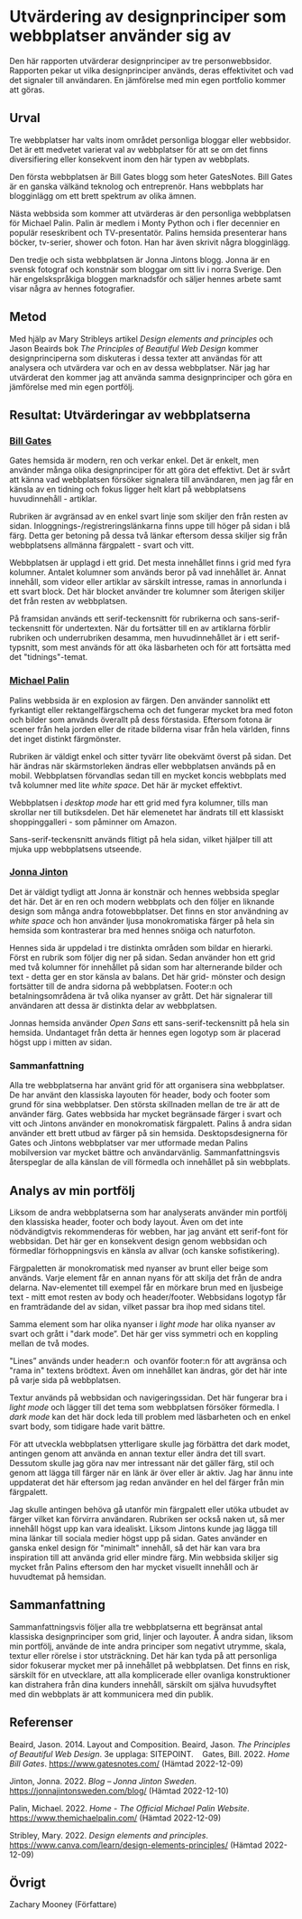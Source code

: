 Utvärdering av designprinciper som webbplatser använder sig av 
=======================

Den här rapporten utvärderar designprinciper av tre personwebbsidor. Rapporten pekar ut vilka designprinciper används, deras effektivitet och vad det signaler till användaren. En jämförelse med min egen portfolio kommer att göras.

Urval
-----------------------

Tre webbplatser har valts inom området personliga bloggar eller webbsidor. Det är ett medvetet varierat val av webbplatser för att se om det finns diversifiering eller konsekvent inom den här typen av webbplats. 

Den första webbplatsen är Bill Gates blogg som heter GatesNotes. Bill Gates är en ganska välkänd teknolog och entreprenör. Hans webbplats har blogginlägg om ett brett spektrum av olika ämnen. 

Nästa webbsida som kommer att utvärderas är den personliga webbplatsen för Michael Palin. Palin är medlem i Monty Python och i fler decennier en populär reseskribent och TV-presentatör. Palins hemsida presenterar hans böcker, tv-serier, shower och foton. Han har även skrivit några blogginlägg. 

Den tredje och sista webbplatsen är Jonna Jintons blogg. Jonna är en svensk fotograf och konstnär som bloggar om sitt liv i norra Sverige. Den här engelskspråkiga bloggen marknadsför och säljer hennes arbete samt visar några av hennes fotografier. 

Metod
-----------------------

Med hjälp av Mary Stribleys artikel *Design elements and principles* och Jason Beairds bok *The Principles of Beautiful Web Design* kommer designprinciperna som diskuteras i dessa texter att användas för att analysera och utvärdera var och en av dessa webbplatser. När jag har utvärderat den kommer jag att använda samma designprinciper och göra en jämförelse med min egen portfölj. 

Resultat: Utvärderingar av webbplatserna
-----------------------

### [Bill Gates](https://www.gatesnotes.com/) 

Gates hemsida är modern, ren och verkar enkel. Det är enkelt, men använder många olika designprinciper för att göra det effektivt. Det är svårt att känna vad webbplatsen försöker signalera till användaren, men jag får en känsla av en tidning och fokus ligger helt klart på webbplatsens huvudinnehåll - artiklar. 

Rubriken är avgränsad av en enkel svart linje som skiljer den från resten av sidan. Inloggnings-/registreringslänkarna finns uppe till höger på sidan i blå färg. Detta ger betoning på dessa två länkar eftersom dessa skiljer sig från webbplatsens allmänna färgpalett - svart och vitt. 

Webbplatsen är upplagd i ett grid. Det mesta innehållet finns i grid med fyra kolumner. Antalet kolumner som används beror på vad innehållet är. Annat innehåll, som videor eller artiklar av särskilt intresse, ramas in annorlunda i ett svart block. Det här blocket använder tre kolumner som återigen skiljer det från resten av webbplatsen. 

På framsidan används ett serif-teckensnitt för rubrikerna och sans-serif-teckensnitt för undertexten. När du fortsätter till en av artiklarna förblir rubriken och underrubriken desamma, men huvudinnehållet är i ett serif-typsnitt, som mest används för att öka läsbarheten och för att fortsätta med det "tidnings"-temat. 

### [Michael Palin](https://www.themichaelpalin.com/) 

Palins webbsida är en explosion av färgen. Den använder sannolikt ett fyrkantigt eller rektangelfärgschema och det fungerar mycket bra med foton och bilder som används överallt på dess förstasida. Eftersom fotona är scener från hela jorden eller de ritade bilderna visar från hela världen, finns det inget distinkt färgmönster. 

Rubriken är väldigt enkel och sitter tyvärr lite obekvämt överst på sidan. Det här ändras när skärmstorleken ändras eller webbplatsen används på en mobil. Webbplatsen förvandlas sedan till en mycket koncis webbplats med två kolumner med lite *white space*. Det här är mycket effektivt. 

Webbplatsen i *desktop mode* har ett grid med fyra kolumner, tills man skrollar ner till butiksdelen. Det här elemenetet har ändrats till ett klassiskt shoppinggalleri - som påminner om Amazon. 

Sans-serif-teckensnitt används flitigt på hela sidan, vilket hjälper till att mjuka upp webbplatsens utseende. 
 
### [Jonna Jinton](https://jonnajintonsweden.com/social-media/) 

Det är väldigt tydligt att Jonna är konstnär och hennes webbsida speglar det här. Det är en ren och modern webbplats och den följer en liknande design som många andra fotowebbplatser. Det finns en stor användning av *white space* och hon använder ljusa monokromatiska färger på hela sin hemsida som kontrasterar bra med hennes snöiga och naturfoton. 

Hennes sida är uppdelad i tre distinkta områden som bildar en hierarki. Först en rubrik som följer dig ner på sidan. Sedan använder hon ett grid med två kolumner för innehållet på sidan som har alternerande bilder och text - detta ger en stor känsla av balans. Det här grid- mönster och design fortsätter till de andra sidorna på webbplatsen. Footer:n och betalningsområdena är två olika nyanser av grått. Det här signalerar till användaren att dessa är distinkta delar av webbplatsen. 

Jonnas hemsida använder *Open Sans* ett sans-serif-teckensnitt på hela sin hemsida. Undantaget från detta är hennes egen logotyp som är placerad högst upp i mitten av sidan. 
 
### Sammanfattning 

Alla tre webbplatserna har använt grid för att organisera sina webbplatser. De har använt den klassiska layouten för header, body och footer som grund för sina webbplatser. Den största skillnaden mellan de tre är att de använder färg. Gates webbsida har mycket begränsade färger i svart och vitt och Jintons använder en monokromatisk färgpalett. Palins å andra sidan använder ett brett utbud av färger på sin hemsida. Desktopsdesignerna för Gates och Jintons webbplatser var mer utformade medan Palins mobilversion var mycket bättre och användarvänlig. Sammanfattningsvis återspeglar de alla känslan de vill förmedla och innehållet på sin webbplats. 

Analys av min portfölj
-----------------------

Liksom de andra webbplatserna som har analyserats använder min portfölj den klassiska header, footer och body layout. Även om det inte nödvändigtvis rekommenderas för webben, har jag använt ett serif-font för webbsidan. Det här ger en konsekvent design genom webbsidan och förmedlar förhoppningsvis en känsla av allvar (och kanske sofistikering). 

Färgpaletten är monokromatisk med nyanser av brunt eller beige som används. Varje element får en annan nyans för att skilja det från de andra delarna. Nav-elementet till exempel får en mörkare brun med en ljusbeige text - mitt emot resten av body och header/footer. Webbsidans logotyp får en framträdande del av sidan, vilket passar bra ihop med sidans titel. 

Samma element som har olika nyanser i *light mode* har olika nyanser av svart och grått i "dark mode”. Det här ger viss symmetri och en koppling mellan de två modes. 

"Lines” används under header:n  och ovanför footer:n för att avgränsa och "rama in" textens brödtext. Även om innehållet kan ändras, gör det här inte på varje sida på webbplatsen. 

Textur används på webbsidan och navigeringssidan. Det här fungerar bra i *light mode* och lägger till det tema som webbplatsen försöker förmedla. I *dark mode* kan det här dock leda till problem med läsbarheten och en enkel svart body, som tidigare hade varit bättre. 

För att utveckla webbplatsen ytterligare skulle jag förbättra det dark modet, antingen genom att använda en annan textur eller ändra det till svart. Dessutom skulle jag göra nav mer intressant när det gäller färg, stil och genom att lägga till färger när en länk är över eller är aktiv. Jag har ännu inte uppdaterat det här eftersom jag redan använder en hel del färger från min färgpalett.  

Jag skulle antingen behöva gå utanför min färgpalett eller utöka utbudet av färger vilket kan förvirra användaren. Rubriken ser också naken ut, så mer innehåll högst upp kan vara idealiskt. Liksom Jintons kunde jag lägga till mina länkar till sociala medier högst upp på sidan. Gates använder en ganska enkel design för "minimalt" innehåll, så det här kan vara bra inspiration till att använda grid eller mindre färg. Min webbsida skiljer sig mycket från Palins eftersom den har mycket visuellt innehåll och är huvudtemat på hemsidan. 


Sammanfattning 
-----------------------

Sammanfattningsvis följer alla tre webbplatserna ett begränsat antal klassiska designprinciper som grid, linjer och layouter. Å andra sidan, liksom min portfölj, använde de inte andra principer som negativt utrymme, skala, textur eller rörelse i stor utsträckning. Det här kan tyda på att personliga sidor fokuserar mycket mer på innehållet på webbplatsen. Det finns en risk, särskilt för en utvecklare, att alla komplicerade eller ovanliga konstruktioner kan distrahera från dina kunders innehåll, särskilt om själva huvudsyftet med din webbplats är att kommunicera med din publik. 

Referenser
-----------------------

Beaird, Jason. 2014. Layout and Composition. Beaird, Jason. *The Principles of Beautiful Web Design*. 3e upplaga: SITEPOINT. 
 
Gates, Bill. 2022. *Home Bill Gates*.  https://www.gatesnotes.com/ (Hämtad 2022-12-09) 

Jinton, Jonna. 2022. *Blog – Jonna Jinton Sweden*. https://jonnajintonsweden.com/blog/ (Hämtad 2022-12-10) 

Palin, Michael. 2022. *Home - The Official Michael Palin Website*. https://www.themichaelpalin.com/ (Hämtad 2022-12-09) 

Stribley, Mary. 2022. *Design elements and principles*. https://www.canva.com/learn/design-elements-principles/ (Hämtad 2022-12-09) 

Övrigt
-----------------------

Zachary Mooney (Författare) 